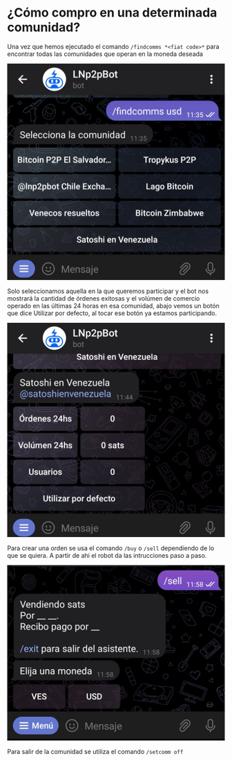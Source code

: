 # ¿Cómo compro en una determinada comunidad?

Una vez que hemos ejecutado el comando `/findcomms *<fiat code>*` para encontrar todas las comunidades que operan en la moneda deseada

![Find Community Capture](./assets/images/findcomms.jpg)

Solo seleccionamos aquella en la que queremos participar y el bot nos mostrará la cantidad de órdenes exitosas y el volúmen de comercio operado en las últimas 24 horas en esa comunidad, abajo vemos un botón que dice Utilizar por defecto, al tocar ese botón ya estamos participando.

![Community details Capture](./assets/images/comm-detail.jpg)

Para crear una orden se usa el comando `/buy` o `/sell` dependiendo de lo que se quiera. A partir de ahi el robot da las intrucciones paso a paso.

![Community Wizard Capture](./assets/images/sell.jpg)

Para salir de la comunidad se utiliza el comando `/setcomm off`